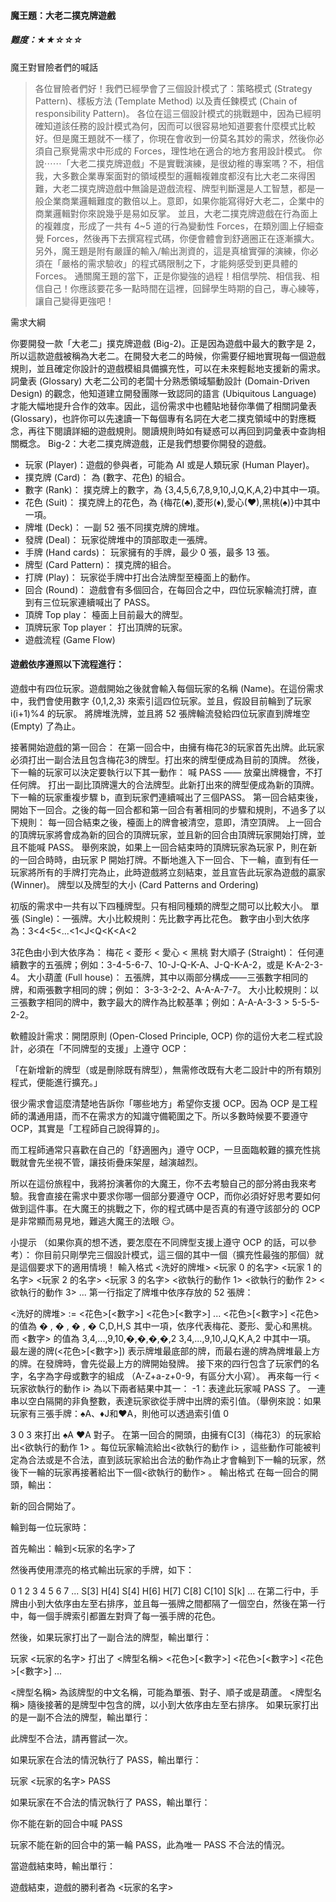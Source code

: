 #### 魔王題：大老二撲克牌遊戲


##### 難度：★★☆☆☆

魔王對冒險者們的喊話 
> 各位冒險者們好！我們已經學會了三個設計模式了：策略模式 (Strategy Pattern)、樣板方法 (Template Method) 以及責任鍊模式 (Chain of responsibility Pattern)。
> 各位在這三個設計模式的挑戰題中，因為已經明確知道該任務的設計模式為何，因而可以很容易地知道要套什麼模式比較好。但是魔王題就不一樣了，你現在會收到一份莫名其妙的需求，然後你必須自己察覺需求中形成的 Forces，理性地在適合的地方套用設計模式。
> 你說⋯⋯「大老二撲克牌遊戲」不是實戰演練，是很幼稚的專案嗎？不，相信我，大多數企業專案面對的領域模型的邏輯複雜度都沒有比大老二來得困難，大老二撲克牌遊戲中無論是遊戲流程、牌型判斷還是人工智慧，都是一般企業商業邏輯難度的數倍以上。意即，如果你能寫得好大老二，企業中的商業邏輯對你來說幾乎是易如反掌。
> 並且，大老二撲克牌遊戲在行為面上的複雜度，形成了一共有 4~5 道的行為變動性 Forces，在類別圖上仔細查覺 Forces，然後再下去撰寫程式碼，你便會體會到舒適圈正在逐漸擴大。
> 另外，魔王題是附有嚴謹的輸入/輸出測資的，這是真槍實彈的演練，你必須在「嚴格的需求驗收」的程式碼限制之下，才能夠感受到更具體的 Forces。
> 通關魔王題的當下，正是你變強的過程！相信學院、相信我、相信自己！你應該要花多一點時間在這裡，回歸學生時期的自己，專心練等，讓自己變得更強吧！

需求大綱

你要開發一款「大老二」撲克牌遊戲 (Big-2)。正是因為遊戲中最大的數字是 2，所以這款遊戲被稱為大老二。在開發大老二的時候，你需要仔細地實現每一個遊戲規則，並且確定你設計的遊戲模組具備擴充性，可以在未來輕鬆地支援新的需求。
詞彙表 (Glossary)
大老二公司的老闆十分熟悉領域驅動設計 (Domain-Driven Design) 的觀念，他知道建立開發團隊一致認同的語言 (Ubiquitous Language) 才能大幅地提升合作的效率。因此，這份需求中也體貼地替你準備了相關詞彙表 (Glossary)，也許你可以先速讀一下每個專有名詞在大老二撲克領域中的對應概念，再往下閱讀詳細的遊戲規則。閱讀規則時如有疑惑可以再回到詞彙表中查詢相關概念。
Big-2：大老二撲克牌遊戲，正是我們想要你開發的遊戲。
* 玩家 (Player)：遊戲的參與者，可能為 AI 或是人類玩家 (Human Player)。
* 撲克牌 (Card)： 為 (數字、花色) 的組合。
* 數字 (Rank)： 撲克牌上的數字，為 {3,4,5,6,7,8,9,10,J,Q,K,A,2}中其中一項。
* 花色 (Suit)： 撲克牌上的花色，為 {梅花(♣),菱形(♦),愛心(♥),黑桃(♠)}中其中一項。
* 牌堆 (Deck)： 一副 52 張不同撲克牌的牌堆。
* 發牌 (Deal)： 玩家從牌堆中的頂部取走一張牌。
* 手牌 (Hand cards)： 玩家擁有的手牌，最少 0 張，最多 13 張。
* 牌型 (Card Pattern)： 撲克牌的組合。
* 打牌 (Play)： 玩家從手牌中打出合法牌型至檯面上的動作。
* 回合 (Round)： 遊戲會有多個回合，在每回合之中，四位玩家輪流打牌，直到有三位玩家連續喊出了 PASS。
* 頂牌 Top play： 檯面上目前最大的牌型。
* 頂牌玩家 Top player： 打出頂牌的玩家。
* 遊戲流程 (Game Flow)

#### 遊戲依序遵照以下流程進行：

遊戲中有四位玩家。遊戲開始之後就會輸入每個玩家的名稱 (Name)。在這份需求中，我們會使用數字 {0,1,2,3} 來索引這四位玩家。並且，假設目前輪到了玩家i(i+1)%4 的玩家。
將牌堆洗牌，並且將 52 張牌輪流發給四位玩家直到牌堆空 (Empty) 了為止。

接著開始遊戲的第一回合：
在第一回合中，由擁有梅花3的玩家首先出牌。此玩家必須打出一副合法且包含梅花3的牌型。打出來的牌型便成為目前的頂牌。
然後，下一輪的玩家可以決定要執行以下其一動作：
喊 PASS —— 放棄出牌機會，不打任何牌。
打出一副比頂牌還大的合法牌型。此新打出來的牌型便成為新的頂牌。
下一輪的玩家重複步驟 b，直到玩家們連續喊出了三個PASS。
第一回合結束後，開始下一回合。之後的每一回合都和第一回合有著相同的步驟和規則，不過多了以下規則：
每一回合結束之後，檯面上的牌會被清空，意即，清空頂牌。
上一回合的頂牌玩家將會成為新的回合的頂牌玩家，並且新的回合由頂牌玩家開始打牌，並且不能喊 PASS。
舉例來說，如果上一回合結束時的頂牌玩家為玩家 P，則在新的一回合時時，由玩家 P 
開始打牌。不斷地進入下一回合、下一輪，直到有任一玩家將所有的手牌打完為止，此時遊戲將立刻結束，並且宣告此玩家為遊戲的贏家 (Winner)。
牌型以及牌型的大小 (Card Patterns and Ordering)

初版的需求中一共有以下四種牌型。只有相同種類的牌型之間可以比較大小。
單張 (Single)：一張牌。大小比較規則：先比數字再比花色。
數字由小到大依序為：3<4<5<...<1<J<Q<K<A<2

3花色由小到大依序為：
梅花 < 菱形 < 愛心 < 黑桃
對大順子 (Straight)： 任何連續數字的五張牌；例如：3-4-5-6-7、10-J-Q-K-A、J-Q-K-A-2，或是 K-A-2-3-4。
大小葫蘆 (Full house)： 五張牌，其中以兩部分構成——三張數字相同的牌，和兩張數字相同的牌；例如： 3-3-3-2-2、A-A-A-7-7。
大小比較規則：以三張數字相同的牌中，數字最大的牌作為比較基準；例如：A-A-A-3-3 > 5-5-5-2-2。

軟體設計需求：開閉原則 (Open-Closed Principle, OCP)
你的這份大老二程式設計，必須在「不同牌型的支援」上遵守 OCP：

「在新增新的牌型（或是刪除既有牌型），無需修改既有大老二設計中的所有類別程式，便能進行擴充。」

很少需求會這麼清楚地告訴你「哪些地方」希望你支援 OCP。因為 OCP 是工程師的溝通用語，而不在需求方的知識守備範圍之下。所以多數時候要不要遵守 OCP，其實是「工程師自己說得算的」。

而工程師通常只喜歡在自己的「舒適圈內」遵守 OCP，一旦面臨較難的擴充性挑戰就會先坐視不管，讓技術疊床架屋，越演越烈。

所以在這份旅程中，我將扮演著你的大魔王，你不去考驗自己的部分將由我來考驗。我會直接在需求中要求你哪一個部分要遵守 OCP，而你必須好好思考要如何做到這件事。在大魔王的挑戰之下，你的程式碼中是否真的有遵守該部分的 OCP 是非常顯而易見地，難逃大魔王的法眼 😏。

小提示 （如果你真的想不透，要怎麼在不同牌型支援上遵守 OCP 的話，可以參考）：
你目前只剛學完三個設計模式，這三個的其中一個（擴充性最強的那個）就是這個要求下的適用情境！
輸入格式
<洗好的牌堆>
<玩家 0 的名字>
<玩家 1 的名字>
<玩家 2 的名字>
<玩家 3 的名字>
<欲執行的動作 1>
<欲執行的動作 2>
<欲執行的動作 3>
...
第一行指定了牌堆中依序存放的 52 張牌：

<洗好的牌堆> := <花色>[<數字>] <花色>[<數字>] ... <花色>[<數字>]
<花色> 的值為 
�
,
�
,
�
,
�
C,D,H,S 其中一項，依序代表梅花、菱形、愛心和黑桃。而 <數字> 的值為 
3,4,...,9,10,�,�,�,�,2 3,4,...,9,10,J,Q,K,A,2 中其中一項。
最左邊的牌(<花色>[<數字>]) 表示牌堆最底部的牌，而最右邊的牌為牌堆最上方的牌。在發牌時，會先從最上方的牌開始發牌。
接下來的四行包含了玩家們的名字，名字為字母或數字的組成 （A-Z+a-z+0-9，有區分大小寫）。
再來每一行 <玩家欲執行的動作 i> 為以下兩者結果中其一：
-1：表達此玩家喊 PASS 了。
一連串以空白隔開的非負整數，表達玩家欲從手牌中出牌的索引值。（舉例來說：如果玩家有三張手牌：♠A、♦J和♥A，則他可以透過索引值 
0
 
3
0 3 來打出 ♠A ♥A 對子。
在第一回合的開頭，由擁有C[3]（梅花3）的玩家給出<欲執行的動作 1> 。每位玩家輪流給出<欲執行的動作 i> ，這些動作可能被判定為合法或是不合法，直到該玩家給出合法的動作為止才會輪到下一輪的玩家，然後下一輪的玩家再接著給出下一個<欲執行的動作> 。
輸出格式
在每一回合的開頭，輸出：

新的回合開始了。

輪到每一位玩家時：

首先輸出：輪到<玩家的名字>了

然後再使用漂亮的格式輸出玩家的手牌，如下：

0    1    2    3    4    5    6     7 ... 
S[3] H[4] S[4] H[6] H[7] C[8] C[10] S[k] ...
在第二行中，手牌由小到大依序由左至右排序，並且每一張牌之間都隔了一個空白，然後在第一行中，每一個手牌索引都置左對齊了每一張手牌的花色。

然後，如果玩家打出了一副合法的牌型，輸出單行：

玩家 <玩家的名字> 打出了 <牌型名稱> <花色>[<數字>] <花色>[<數字>] <花色>[<數字>] ...

<牌型名稱> 為該牌型的中文名稱，可能為單張、對子、順子或是葫蘆。
<牌型名稱> 隨後接著的是牌型中包含的牌，以小到大依序由左至右排序。
如果玩家打出的是一副不合法的牌型，輸出單行：

此牌型不合法，請再嘗試一次。

如果玩家在合法的情況執行了 PASS，輸出單行：

玩家 <玩家的名字> PASS

如果玩家在不合法的情況執行了 PASS，輸出單行：

你不能在新的回合中喊 PASS

玩家不能在新的回合中的第一輪 PASS，此為唯一 PASS 不合法的情況。

當遊戲結束時，輸出單行：

遊戲結束，遊戲的勝利者為 <玩家的名字>